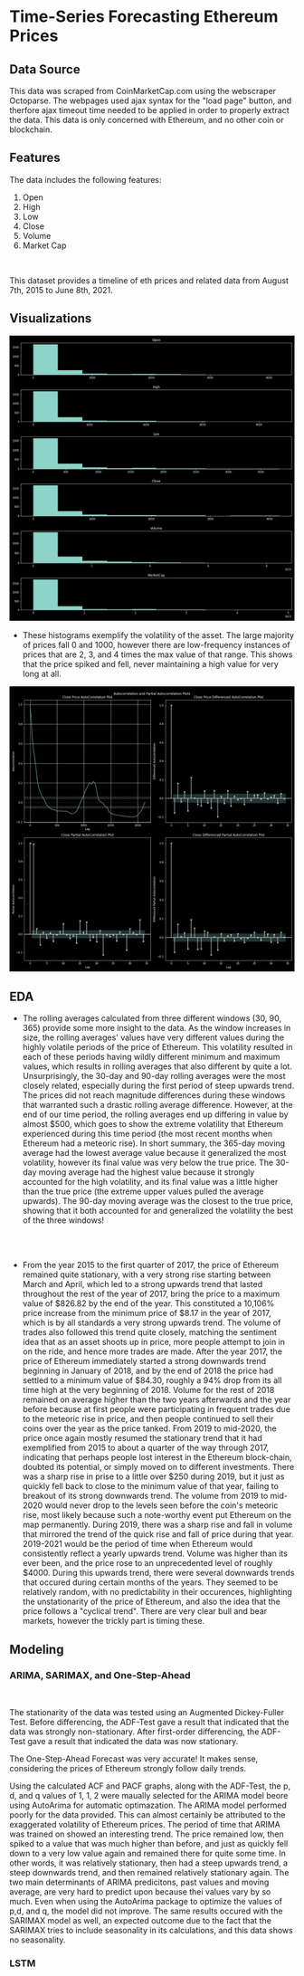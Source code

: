 # Time-Series Forecasting Ethereum Prices

## Data Source

This data was scraped from CoinMarketCap.com using the webscraper Octoparse. The webpages used ajax syntax for the "load page" button, and therfore ajax timeout time needed to be applied in order to properly extract the data. This data is only concerned with Ethereum, and no other coin or blockchain.

## Features

The data includes the following features:

1. Open
2. High
3. Low
4. Close 
5. Volume
6. Market Cap
<br>

This dataset provides a timeline of eth prices and related data from August 7th, 2015 to June 8th, 2021.
<br>


## Visualizations

![image info](Visuals/histograms.png)
- These histograms exemplify the volatility of the asset. The large majority of prices fall 0 and 1000, however there are low-frequency instances of prices that are 2, 3, and 4 times the max value of that range. This shows that the price spiked and fell, never maintaining a high value for very long at all. 

![image info](Visuals/acf_plots.png)


## EDA 

 - The rolling averages calculated from three different windows (30, 90, 365) provide some more insight to the data. As the window increases in size, the rolling averages' values have very different values during the highly volatile periods of the price of Ethereum. This volatility resulted in each of these periods having wildly different minimum and maximum values, which results in rolling averages that also different by quite a lot. Unsurprisingly, the 30-day and 90-day rolling averages were the most closely related, especially during the first period of steep upwards trend. The prices did not reach magnitude differences during these windows that warranted such a drastic rolling average difference. However, at the end of our time period, the rolling averages end up differing in value by almost $500, which goes to show the extreme volatility that Ethereum experienced during this time period (the most recent months when Ethereum had a meteoric rise). In short summary, the 365-day moving average had the lowest average value because it generalized the most volatility, however its final value was very below the true price. The 30-day moving average had the highest value because it strongly accounted for the high volatility, and its final value was a little higher than the true price (the extreme upper values pulled the average upwards). The 90-day moving average was the closest to the true price, showing that it both accounted for and generalized the volatility the best of the three windows!
<br>

<br>

- From the year 2015 to the first quarter of 2017, the price of Ethereum remained quite stationary, with a very strong rise starting between March and April, which led to a strong upwards trend that lasted throughout the rest of the year of 2017, bring the price to a maximum value of $826.82 by the end of the year. This constituted a 10,106% price increase from the minimum price of $8.17 in the year of 2017, which is by all standards a very strong upwards trend. The volume of trades also followed this trend quite closely, matching the sentiment idea that as an asset shoots up in price, more people attempt to join in on the ride, and hence more trades are made. After the year 2017, the price of Ethereum immediately started a strong downwards trend beginning in January of 2018, and by the end of 2018 the price had settled to a minimum value of $84.30, roughly a 94% drop from its all time high at the very beginning of 2018. Volume for the rest of 2018 remained on average higher than the two years afterwards and the year before because at first people were participating in frequent trades due to the meteoric rise in price, and then people continued to sell their coins over the year as the price tanked. From 2019 to mid-2020, the price once again mostly resumed the stationary trend that it had exemplified from 2015 to about a quarter of the way through 2017, indicating that perhaps people lost interest in the Ethereum block-chain, doubted its potential, or simply moved on to different investments. There was a sharp rise in prise to a little over $250 during 2019, but it just as quickly fell back to close to the minimum value of that year, failing to breakout of its strong downwards trend. The volume from 2019 to mid-2020 would never drop to the levels seen before the coin's meteoric rise, most likely because such a note-worthy event put Ethereum on the map permanently. During 2019, there was a sharp rise and fall in volume that mirrored the trend of the quick rise and fall of price during that year. 2019-2021 would be the period of time when Ethereum would consistently reflect a yearly upwards trend. Volume was higher than its ever been, and the price rose to an unprecedented level of roughly $4000. During this upwards trend, there were several downwards trends that occured during certain months of the years. They seemed to be relatively random, with no predictability in their occurences, highlighting the unstationarity of the price of Ethereum, and also the idea that the price follows a "cyclical trend". There are very clear bull and bear markets, however the trickly part is timing these.  

## Modeling

### ARIMA, SARIMAX, and One-Step-Ahead
<br>

The stationarity of the data was tested using an Augmented Dickey-Fuller Test. Before differencing, the ADF-Test gave a result that indicated that the data was strongly non-stationary. After first-order differencing, the ADF-Test gave a result that indicated the data was now stationary. 
<br>

The One-Step-Ahead Forecast was very accurate! It makes sense, considering the prices of Ethereum strongly follow daily trends.
<br>

Using the calculated ACF and PACF graphs, along with the ADF-Test, the p, d, and q values of 1, 1, 2 were maually selected for the ARIMA model beore using AutoArima for automatic optimazation. The ARIMA model performed poorly for the data provided. This can almost certainly be attributed to the exaggerated volatility of Ethereum prices. The period of time that ARIMA was trained on showed an interesting trend. The price remained low, then spiked to a value that was much higher than before, and just as quickly fell down to a very low value again and remained there for quite some time. In other words, it was relatively stationary, then had a steep upwards trend, a steep downwards trend, and then remained relatively stationary again. The two main determinants of ARIMA predicitons, past values and moving average, are very hard to predict upon because thei values vary by so much. Even when using the AutoArima package to optimize the values of p,d, and q, the model did not improve. The same results occured with the SARIMAX model as well, an expected outcome due to the fact that the SARIMAX tries to include seasonality in its calculations, and this data shows no seasonality.
<br>

### LSTM
<br>
